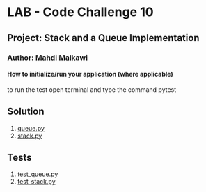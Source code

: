 # LAB - Code Challenge 10
## Project: Stack and a Queue Implementation
### Author: Mahdi Malkawi
#### How to initialize/run your application (where applicable)
to run the test open terminal and type the command pytest

## Solution
1.  [queue.py](./queue.py)
2.  [stack.py](./stack.py)

## Tests
1.  [test_queue.py](./tests/test_queue.py)
2.  [test_stack.py](./tests/test_stack.py)